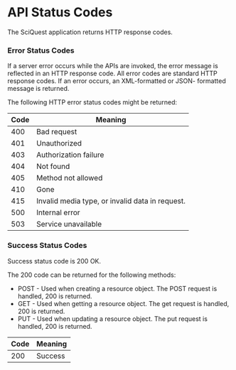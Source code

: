 # API Status Codes

The SciQuest application returns HTTP response codes.

### Error Status Codes

If a server error occurs while the APIs are invoked, the error message is reflected in an HTTP response code. All error codes are standard HTTP response codes. If an error occurs, an XML-formatted or JSON- formatted message is returned. 

The following HTTP error status codes might be returned:

Code | Meaning
---------- | -------
400 | Bad request
401 | Unauthorized
403 | Authorization failure
404 | Not found
405 | Method not allowed
410 | Gone
415 | Invalid media type, or invalid data in request.
500 | Internal error
503 | Service unavailable

### Success Status Codes

Success status code is 200 OK.

The 200 code can be returned for the following methods:

 * POST - Used when creating a resource object. The POST request is handled, 200 is returned.
 * GET - Used when getting a resource object. The get request is handled, 200 is returned.
 * PUT - Used when updating a resource object. The put request is handled, 200 is returned.

 Code | Meaning
---------- | -------
200 | Success

